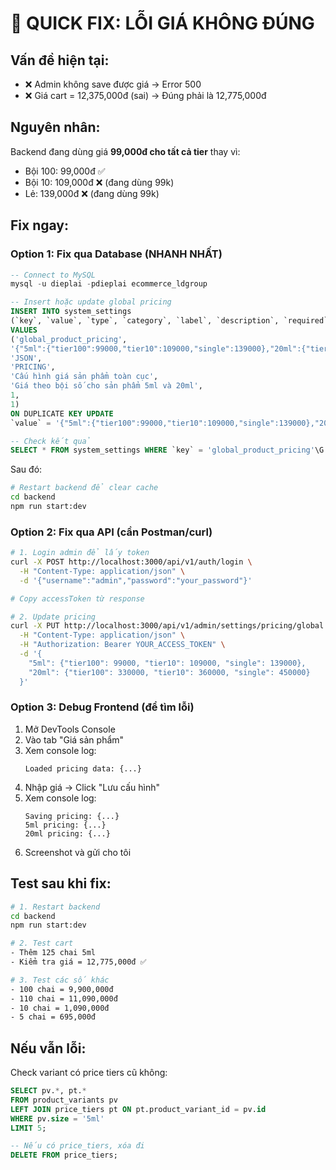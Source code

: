 # 🔧 QUICK FIX: LỖI GIÁ KHÔNG ĐÚNG

## Vấn đề hiện tại:
- ❌ Admin không save được giá → Error 500
- ❌ Giá cart = 12,375,000đ (sai) → Đúng phải là 12,775,000đ

## Nguyên nhân:
Backend đang dùng giá **99,000đ cho tất cả tier** thay vì:
- Bội 100: 99,000đ ✅
- Bội 10: 109,000đ ❌ (đang dùng 99k)
- Lẻ: 139,000đ ❌ (đang dùng 99k)

## Fix ngay:

### Option 1: Fix qua Database (NHANH NHẤT)

```sql
-- Connect to MySQL
mysql -u dieplai -pdieplai ecommerce_ldgroup

-- Insert hoặc update global pricing
INSERT INTO system_settings
(`key`, `value`, `type`, `category`, `label`, `description`, `required`, `editable`)
VALUES
('global_product_pricing',
'{"5ml":{"tier100":99000,"tier10":109000,"single":139000},"20ml":{"tier100":330000,"tier10":360000,"single":450000}}',
'JSON',
'PRICING',
'Cấu hình giá sản phẩm toàn cục',
'Giá theo bội số cho sản phẩm 5ml và 20ml',
1,
1)
ON DUPLICATE KEY UPDATE
`value` = '{"5ml":{"tier100":99000,"tier10":109000,"single":139000},"20ml":{"tier100":330000,"tier10":360000,"single":450000}}';

-- Check kết quả
SELECT * FROM system_settings WHERE `key` = 'global_product_pricing'\G
```

Sau đó:
```bash
# Restart backend để clear cache
cd backend
npm run start:dev
```

### Option 2: Fix qua API (cần Postman/curl)

```bash
# 1. Login admin để lấy token
curl -X POST http://localhost:3000/api/v1/auth/login \
  -H "Content-Type: application/json" \
  -d '{"username":"admin","password":"your_password"}'

# Copy accessToken từ response

# 2. Update pricing
curl -X PUT http://localhost:3000/api/v1/admin/settings/pricing/global \
  -H "Content-Type: application/json" \
  -H "Authorization: Bearer YOUR_ACCESS_TOKEN" \
  -d '{
    "5ml": {"tier100": 99000, "tier10": 109000, "single": 139000},
    "20ml": {"tier100": 330000, "tier10": 360000, "single": 450000}
  }'
```

### Option 3: Debug Frontend (để tìm lỗi)

1. Mở DevTools Console
2. Vào tab "Giá sản phẩm"
3. Xem console log:
   ```
   Loaded pricing data: {...}
   ```
4. Nhập giá → Click "Lưu cấu hình"
5. Xem console log:
   ```
   Saving pricing: {...}
   5ml pricing: {...}
   20ml pricing: {...}
   ```
6. Screenshot và gửi cho tôi

## Test sau khi fix:

```bash
# 1. Restart backend
cd backend
npm run start:dev

# 2. Test cart
- Thêm 125 chai 5ml
- Kiểm tra giá = 12,775,000đ ✅

# 3. Test các số khác
- 100 chai = 9,900,000đ
- 110 chai = 11,090,000đ
- 10 chai = 1,090,000đ
- 5 chai = 695,000đ
```

## Nếu vẫn lỗi:

Check variant có price tiers cũ không:
```sql
SELECT pv.*, pt.*
FROM product_variants pv
LEFT JOIN price_tiers pt ON pt.product_variant_id = pv.id
WHERE pv.size = '5ml'
LIMIT 5;

-- Nếu có price_tiers, xóa đi
DELETE FROM price_tiers;
```
